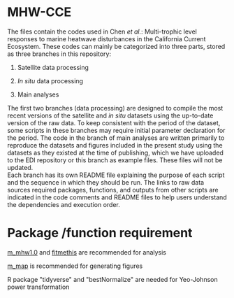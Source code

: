 # MHW-CCE
The files contain the codes used in Chen _et al._: Multi-trophic level responses to marine heatwave disturbances in the California Current Ecosystem. These codes can mainly be categorized into three parts, stored as three branches in this repository:

1) Satellite data processing

2) _In situ_ data processing

3) Main analyses

The first two branches (data processing) are designed to compile the most recent versions of the satellite and _in situ_ datasets using the up-to-date version of the raw data. To keep consistent with the period of the dataset, some scripts in these branches may require initial parameter declaration for the period. The code in the branch of main analyses are written primarily to reproduce the datasets and figures included in the present study using the datasets as they existed at the time of publishing, which we have uploaded to the EDI repository or this branch as example files. These files will not be updated.  
Each branch has its own README file explaining the purpose of each script and the sequence in which they should be run. The links to raw data sources required packages, functions, and outputs from other scripts are indicated in the code comments and README files to help users understand the dependencies and execution order.

# Package /function requirement
[m_mhw1.0](https://github.com/ZijieZhaoMMHW/m_mhw1.0?tab=readme-ov-file) and [fitmethis](https://github.com/quitadal/EPINETLAB/blob/master/EPINETLAB/fitmethis.m) are recommended for analysis

[m_map](https://www.eoas.ubc.ca/~rich/map.html) is recommended for generating figures

R package "tidyverse" and "bestNormalize" are needed for Yeo-Johnson power transformation

